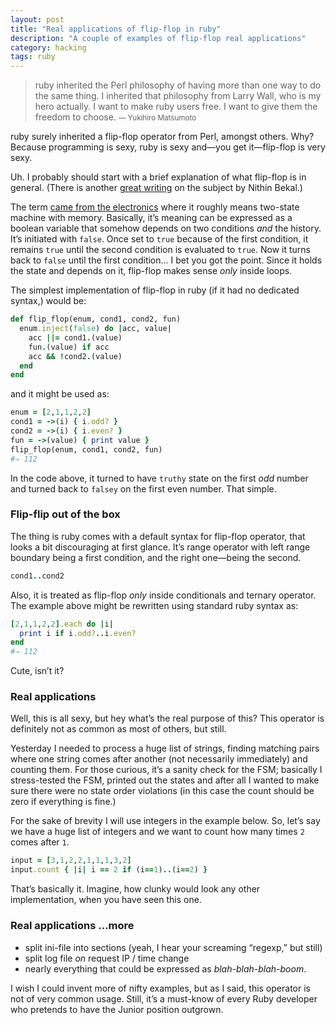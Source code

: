 ```yaml
---
layout: post
title: "Real applications of flip-flop in ruby"
description: "A couple of examples of flip-flop real applications"
category: hacking
tags: ruby
---
```


> ruby inherited the Perl philosophy of having more than one way to do the same
> thing. I inherited that philosophy from Larry Wall, who is my hero actually.
> I want to make ruby users free. I want to give them the freedom to choose.
> <small>— Yukihiro Matsumoto</small>

ruby surely inherited a flip-flop operator from Perl, amongst others. Why?
Because programming is sexy, ruby is sexy and—you get it—flip-flop is very sexy.

Uh. I probably should start with a brief explanation of what flip-flop is
in general. (There is another
[great writing](http://nithinbekal.com/posts/ruby-flip-flop/) on the subject by
Nithin Bekal.)

The term [came from the electronics](https://en.wikipedia.org/wiki/Flip-flop_(electronics))
where it roughly means two-state machine with memory. Basically, it’s meaning
can be expressed as a boolean variable that somehow depends on two conditions
_and_ the history. It’s initiated with `false`.
Once set to `true` because of the first condition, it remains
`true` until the second condition is evaluated to `true`. Now it turns back
to `false` until the first condition... I bet you got the point. Since it holds
the state and depends on it, flip-flop makes sense _only_ inside loops.

The simplest implementation of flip-flop in ruby (if it had no dedicated syntax,)
would be:

```ruby
def flip_flop(enum, cond1, cond2, fun)
  enum.inject(false) do |acc, value|
    acc ||= cond1.(value)
    fun.(value) if acc
    acc && !cond2.(value)
  end
end
```

and it might be used as:

```ruby
enum = [2,1,1,2,2]
cond1 = ->(i) { i.odd? }
cond2 = ->(i) { i.even? }
fun = ->(value) { print value }
flip_flop(enum, cond1, cond2, fun)
#⇒ 112
```

In the code above, it turned to have `truthy` state on the first _odd_ number
and turned back to `falsey` on the first even number. That simple.

### Flip-flip out of the box

The thing is ruby comes with a default syntax for flip-flop operator,
that looks a bit discouraging at first glance. It’s range operator with
left range boundary being a first condition, and the right one—being the second.

```ruby
cond1..cond2
```

Also, it is treated as flip-flop _only_ inside conditionals and ternary operator.
The example above might be rewritten using standard ruby syntax as:

```ruby
[2,1,1,2,2].each do |i|
  print i if i.odd?..i.even?
end
#⇒ 112
```

Cute, isn’t it?

### Real applications

Well, this is all sexy, but hey what’s the real purpose of this? This operator
is definitely not as common as most of others, but still.

Yesterday I needed to process a huge list of strings, finding matching pairs
where one string comes after another (not necessarily immediately) and counting
them. For those curious, it’s a sanity check for the FSM; basically I
stress-tested the FSM, printed out the states and after all I wanted to make
sure there were no state order violations (in this case the count should be zero
if everything is fine.)

For the sake of brevity I will use integers in the example below. So, let’s say
we have a huge list of integers and we want to count how many times `2` comes
after `1`.

```ruby
input = [3,1,2,2,1,1,1,3,2]
input.count { |i| i == 2 if (i==1)..(i==2) }
```

That’s basically it. Imagine, how clunky would look any other implementation,
when you have seen this one.

### Real applications ...more

- split ini-file into sections (yeah, I hear your screaming “regexp,” but still)
- split log file _on_ request IP / time change
- nearly everything that could be expressed as _blah-blah-blah-boom_.

I wish I could invent more of nifty examples, but as I said, this operator
is not of very common usage. Still, it’s a must-know of every Ruby developer
who pretends to have the Junior position outgrown.
